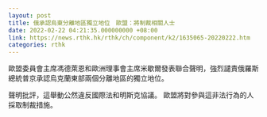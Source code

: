 ```yaml
---
layout: post
title: 俄承認烏東分離地區獨立地位　歐盟：將制裁相關人士
date: 2022-02-22 04:21:35.000000000 +08:00
link: https://news.rthk.hk/rthk/ch/component/k2/1635065-20220222.htm
categories: rthk
---
```


歐盟委員會主席馮德萊恩和歐洲理事會主席米歇爾發表聯合聲明，強烈譴責俄羅斯總統普京承認烏克蘭東部兩個分離地區的獨立地位。

聲明批評，這舉動公然違反國際法和明斯克協議。 歐盟將對參與這非法行為的人採取制裁措施。
